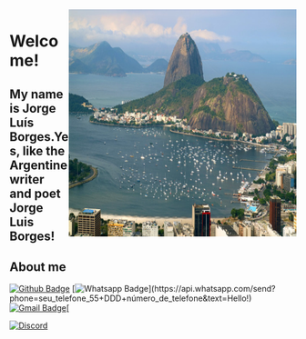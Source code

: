 <img align="right" width="400" height="400" src="public/images/vista-do-morro-do-corcovado-brasil.jpg">

# Welcome!

## My name is **Jorge Luís Borges**.Yes, like the Argentine writer and poet Jorge Luis Borges!



## About me 
[![Github Badge](https://img.shields.io/badge/-Github-000?style=flat-square&logo=Github&logoColor=white&link=link_do_seu_perfil_no_github)](link_do_seu_perfil_no_github)
[![Whatsapp Badge](https://img.shields.io/badge/-Whatsapp-4CA143?style=flat-square&labelColor=4CA143&logo=whatsapp&logoColor=white&link=https://api.whatsapp.com/send?phone=seu_telefone_55+DDD+número_de_telefone&text=Hello!)](https://api.whatsapp.com/send?phone=seu_telefone_55+DDD+número_de_telefone&text=Hello!)
[![Gmail Badge](https://img.shields.io/badge/-Gmail-c14438?style=flat-square&logo=Gmail&logoColor=white&link=mailto:seu_email)](mailto:seu_email)[

[![Discord](https://img.shields.io/discord/760987427166748723.svg?label=&logo=discord&logoColor=ffffff&color=7389D8&labelColor=6A7EC2)](https://discord.com/channels/760987427166748723)
